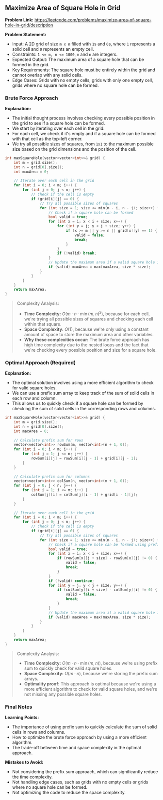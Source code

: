 ## Maximize Area of Square Hole in Grid

**Problem Link:** https://leetcode.com/problems/maximize-area-of-square-hole-in-grid/description

**Problem Statement:**
- Input: A 2D grid of size `m x n` filled with `1`s and `0`s, where `1` represents a solid cell and `0` represents an empty cell.
- Constraints: `1 <= m, n <= 1000`, `m` and `n` are integers.
- Expected Output: The maximum area of a square hole that can be formed in the grid.
- Key Requirements: The square hole must be entirely within the grid and cannot overlap with any solid cells.
- Edge Cases: Grids with no empty cells, grids with only one empty cell, grids where no square hole can be formed.

### Brute Force Approach

**Explanation:**
- The initial thought process involves checking every possible position in the grid to see if a square hole can be formed.
- We start by iterating over each cell in the grid.
- For each cell, we check if it's empty and if a square hole can be formed with that cell as the top-left corner.
- We try all possible sizes of squares, from `1x1` to the maximum possible size based on the grid dimensions and the position of the cell.

```cpp
int maxSquareHole(vector<vector<int>>& grid) {
    int m = grid.size();
    int n = grid[0].size();
    int maxArea = 0;
    
    // Iterate over each cell in the grid
    for (int i = 0; i < m; i++) {
        for (int j = 0; j < n; j++) {
            // Check if the cell is empty
            if (grid[i][j] == 0) {
                // Try all possible sizes of squares
                for (int size = 1; size <= min(m - i, n - j); size++) {
                    // Check if a square hole can be formed
                    bool valid = true;
                    for (int x = i; x < i + size; x++) {
                        for (int y = j; y < j + size; y++) {
                            if (x >= m || y >= n || grid[x][y] == 1) {
                                valid = false;
                                break;
                            }
                        }
                        if (!valid) break;
                    }
                    // Update the maximum area if a valid square hole is found
                    if (valid) maxArea = max(maxArea, size * size);
                }
            }
        }
    }
    return maxArea;
}
```

> Complexity Analysis:
> - **Time Complexity:** $O(m \cdot n \cdot \min(m, n)^2)$, because for each cell, we're trying all possible sizes of squares and checking each cell within that square.
> - **Space Complexity:** $O(1)$, because we're only using a constant amount of space to store the maximum area and other variables.
> - **Why these complexities occur:** The brute force approach has high time complexity due to the nested loops and the fact that we're checking every possible position and size for a square hole.

### Optimal Approach (Required)

**Explanation:**
- The optimal solution involves using a more efficient algorithm to check for valid square holes.
- We can use a prefix sum array to keep track of the sum of solid cells in each row and column.
- This allows us to quickly check if a square hole can be formed by checking the sum of solid cells in the corresponding rows and columns.

```cpp
int maxSquareHole(vector<vector<int>>& grid) {
    int m = grid.size();
    int n = grid[0].size();
    int maxArea = 0;
    
    // Calculate prefix sum for rows
    vector<vector<int>> rowSum(m, vector<int>(n + 1, 0));
    for (int i = 0; i < m; i++) {
        for (int j = 1; j <= n; j++) {
            rowSum[i][j] = rowSum[i][j - 1] + grid[i][j - 1];
        }
    }
    
    // Calculate prefix sum for columns
    vector<vector<int>> colSum(n, vector<int>(m + 1, 0));
    for (int j = 0; j < n; j++) {
        for (int i = 1; i <= m; i++) {
            colSum[j][i] = colSum[j][i - 1] + grid[i - 1][j];
        }
    }
    
    // Iterate over each cell in the grid
    for (int i = 0; i < m; i++) {
        for (int j = 0; j < n; j++) {
            // Check if the cell is empty
            if (grid[i][j] == 0) {
                // Try all possible sizes of squares
                for (int size = 1; size <= min(m - i, n - j); size++) {
                    // Check if a square hole can be formed using prefix sum
                    bool valid = true;
                    for (int x = i; x < i + size; x++) {
                        if (rowSum[x][j + size] - rowSum[x][j] != 0) {
                            valid = false;
                            break;
                        }
                    }
                    if (!valid) continue;
                    for (int y = j; y < j + size; y++) {
                        if (colSum[y][i + size] - colSum[y][i] != 0) {
                            valid = false;
                            break;
                        }
                    }
                    // Update the maximum area if a valid square hole is found
                    if (valid) maxArea = max(maxArea, size * size);
                }
            }
        }
    }
    return maxArea;
}
```

> Complexity Analysis:
> - **Time Complexity:** $O(m \cdot n \cdot \min(m, n))$, because we're using prefix sum to quickly check for valid square holes.
> - **Space Complexity:** $O(m \cdot n)$, because we're storing the prefix sum arrays.
> - **Optimality proof:** This approach is optimal because we're using a more efficient algorithm to check for valid square holes, and we're not missing any possible square holes.

### Final Notes

**Learning Points:**
- The importance of using prefix sum to quickly calculate the sum of solid cells in rows and columns.
- How to optimize the brute force approach by using a more efficient algorithm.
- The trade-off between time and space complexity in the optimal approach.

**Mistakes to Avoid:**
- Not considering the prefix sum approach, which can significantly reduce the time complexity.
- Not handling edge cases, such as grids with no empty cells or grids where no square hole can be formed.
- Not optimizing the code to reduce the space complexity.